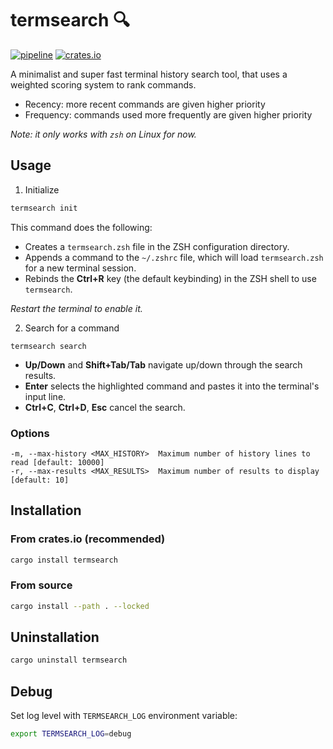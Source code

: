 # termsearch 🔍

[![pipeline](https://github.com/zenoxygen/termsearch/actions/workflows/ci.yaml/badge.svg)](https://github.com/zenoxygen/termsearch/actions/workflows/ci.yaml)
[![crates.io](https://img.shields.io/crates/v/termsearch.svg)](https://crates.io/crates/termsearch)

A minimalist and super fast terminal history search tool, that uses a weighted scoring system to rank commands.

- Recency: more recent commands are given higher priority
- Frequency: commands used more frequently are given higher priority

*Note: it only works with `zsh` on Linux for now.*

## Usage

1. Initialize

```bash
termsearch init
```

This command does the following:

- Creates a `termsearch.zsh` file in the ZSH configuration directory.
- Appends a command to the `~/.zshrc` file, which will load `termsearch.zsh` for a new terminal session.
- Rebinds the **Ctrl+R** key (the default keybinding) in the ZSH shell to use `termsearch`.

*Restart the terminal to enable it.*

2. Search for a command

```
termsearch search
```

- **Up/Down** and **Shift+Tab/Tab** navigate up/down through the search results.
- **Enter** selects the highlighted command and pastes it into the terminal's input line.
- **Ctrl+C**, **Ctrl+D**, **Esc** cancel the search.

### Options

```
-m, --max-history <MAX_HISTORY>  Maximum number of history lines to read [default: 10000]
-r, --max-results <MAX_RESULTS>  Maximum number of results to display [default: 10]
```

## Installation

### From crates.io (recommended)

```bash
cargo install termsearch
```

### From source

```bash
cargo install --path . --locked
```

## Uninstallation

```bash
cargo uninstall termsearch
```

## Debug

Set log level with `TERMSEARCH_LOG` environment variable:

```bash
export TERMSEARCH_LOG=debug
```
